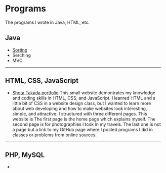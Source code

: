 # Programs
The programs I wrote in Java, HTML, etc. 
## Java
- [Sorting](https://github.com/Stakada/Aissngments/tree/master/Sorting)
- Serching
- MVC
- - - 

## HTML, CSS, JavaScript
- [Shota Takada portfolio](http://stakada.icoolshow.net/)
  This small website demontrates my knowledge and coding skills in HTML, CSS, and JavaScript. I leanred HTML and a little bit of CSS in a website design class, but I wanted to learn more about web developing and how to make websites look interesting, simple, and attractive. I structured with three different pages. This website is The first page is the home page which explains myself. The second page is for photographies I took in my travels. The last one is not a page but a link to my GitHub page where I posted programs I did in classes or problems from online sources.
- - -
## PHP, MySQL
- 

